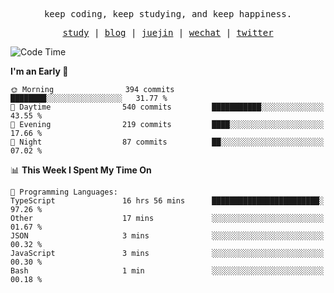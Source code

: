 <p align="center">
  <samp>
    <span>keep coding, keep studying, and keep happiness.</span>
  </samp>
</p>

<p align="center">
  <samp>
    <a href="https://github.com/ouduidui/fe-study">study</a> |
    <a href="https://deweyou.me">blog</a>  |
    <a href="https://juejin.cn/user/4309700183594366">juejin</a> |
    <a href="https://user-images.githubusercontent.com/54696834/165071004-6509e3f2-90c3-448c-9d92-3da42b0c2021.jpeg">wechat</a> |
    <a href="https://twitter.com/ouduidui">twitter</a>
  </samp>
</p>

<!--START_SECTION:waka-->
![Code Time](http://img.shields.io/badge/Code%20Time-4%2C152%20hrs%2035%20mins-blue)

**I'm an Early 🐤** 

```text
🌞 Morning                394 commits         ████████░░░░░░░░░░░░░░░░░   31.77 % 
🌆 Daytime                540 commits         ███████████░░░░░░░░░░░░░░   43.55 % 
🌃 Evening                219 commits         ████░░░░░░░░░░░░░░░░░░░░░   17.66 % 
🌙 Night                  87 commits          ██░░░░░░░░░░░░░░░░░░░░░░░   07.02 % 
```


📊 **This Week I Spent My Time On** 

```text
💬 Programming Languages: 
TypeScript               16 hrs 56 mins      ████████████████████████░   97.26 % 
Other                    17 mins             ░░░░░░░░░░░░░░░░░░░░░░░░░   01.67 % 
JSON                     3 mins              ░░░░░░░░░░░░░░░░░░░░░░░░░   00.32 % 
JavaScript               3 mins              ░░░░░░░░░░░░░░░░░░░░░░░░░   00.30 % 
Bash                     1 min               ░░░░░░░░░░░░░░░░░░░░░░░░░   00.18 % 
```


<!--END_SECTION:waka-->
